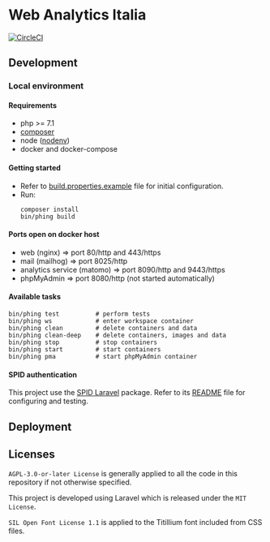 # Web Analytics Italia

[![CircleCI](https://img.shields.io/circleci/project/github/teamdigitale/webanalytics-onboarding.svg?colorB=0066cc)](https://circleci.com/gh/teamdigitale/webanalytics-onboarding)

## Development

### Local environment

#### Requirements
- php >= 7.1
- [composer](https://getcomposer.org/)
- node ([nodenv](https://github.com/nodenv/nodenv))
- docker and docker-compose

#### Getting started
- Refer to [build.properties.example](env/build.properties.example) file
  for initial configuration.
- Run:
  ```
  composer install
  bin/phing build
  ```

#### Ports open on docker host
- web (nginx) => port 80/http and 443/https
- mail (mailhog) => port 8025/http
- analytics service (matomo) => port 8090/http and 9443/https
- phpMyAdmin => port 8080/http (not started automatically)

#### Available tasks
```
bin/phing test          # perform tests
bin/phing ws            # enter workspace container
bin/phing clean         # delete containers and data
bin/phing clean-deep    # delete containers, images and data
bin/phing stop          # stop containers
bin/phing start         # start containers
bin/phing pma           # start phpMyAdmin container
```

#### SPID authentication
This project use the [SPID Laravel](https://github.com/italia/spid-laravel) package.
Refer to its [README](https://github.com/italia/spid-laravel/blob/master/README.md) file for configuring and testing.

## Deployment

## Licenses

`AGPL-3.0-or-later License` is generally applied to all the code in this repository if not otherwise specified.

This project is developed using Laravel which is released under the `MIT License`.

`SIL Open Font License 1.1` is applied to the Titillium font included from CSS files.
